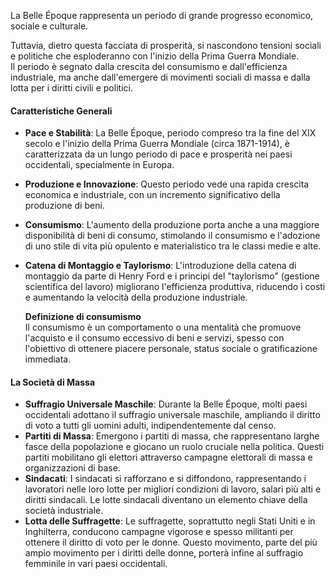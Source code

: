 
La Belle Époque rappresenta un periodo di grande progresso economico, sociale e culturale.

 Tuttavia, dietro questa facciata di prosperità, si nascondono tensioni sociali e politiche che esploderanno con l'inizio della Prima Guerra Mondiale. 
 <br>Il periodo è segnato dalla crescita del consumismo e dall'efficienza industriale, ma anche dall'emergere di movimenti sociali di massa e dalla lotta per i diritti civili e politici.

#### Caratteristiche Generali

- **Pace e Stabilità**: La Belle Époque, periodo compreso tra la fine del XIX secolo e l'inizio della Prima Guerra Mondiale (circa 1871-1914), è caratterizzata da un lungo periodo di pace e prosperità nei paesi occidentali, specialmente in Europa.
- **Produzione e Innovazione**: Questo periodo vede una rapida crescita economica e industriale, con un incremento significativo della produzione di beni.
- **Consumismo**: L'aumento della produzione porta anche a una maggiore disponibilità di beni di consumo, stimolando il consumismo e l'adozione di uno stile di vita più opulento e materialistico tra le classi medie e alte.
- **Catena di Montaggio e Taylorismo**: L'introduzione della catena di montaggio da parte di Henry Ford e i principi del "taylorismo" (gestione scientifica del lavoro) migliorano l'efficienza produttiva, riducendo i costi e aumentando la velocità della produzione industriale.

	**Definizione di consumismo**<br>
	Il consumismo è un comportamento o una mentalità che promuove l'acquisto e il consumo eccessivo di beni e servizi, spesso con l'obiettivo di ottenere piacere personale, status sociale o gratificazione immediata.

#### La Società di Massa

- **Suffragio Universale Maschile**: Durante la Belle Époque, molti paesi occidentali adottano il suffragio universale maschile, ampliando il diritto di voto a tutti gli uomini adulti, indipendentemente dal censo.
- **Partiti di Massa**: Emergono i partiti di massa, che rappresentano larghe fasce della popolazione e giocano un ruolo cruciale nella politica. Questi partiti mobilitano gli elettori attraverso campagne elettorali di massa e organizzazioni di base.
- **Sindacati**: I sindacati si rafforzano e si diffondono, rappresentando i lavoratori nelle loro lotte per migliori condizioni di lavoro, salari più alti e diritti sindacali. Le lotte sindacali diventano un elemento chiave della società industriale.
- **Lotta delle Suffragette**: Le suffragette, soprattutto negli Stati Uniti e in Inghilterra, conducono campagne vigorose e spesso militanti per ottenere il diritto di voto per le donne. Questo movimento, parte del più ampio movimento per i diritti delle donne, porterà infine al suffragio femminile in vari paesi occidentali.

